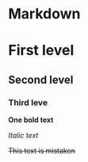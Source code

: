 # Markdown

# First level
## Second level 
### Third leve

**One bold text** 

_Italic text_

~~This text is mistaken~~

